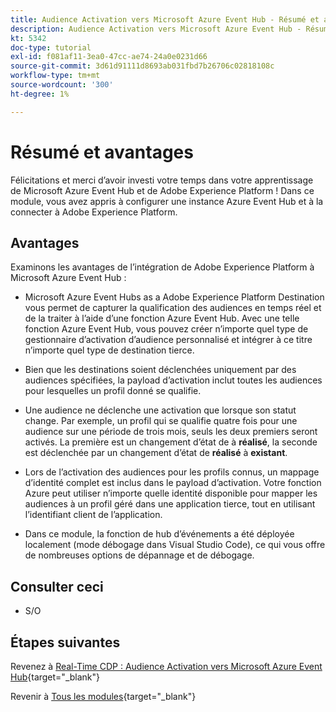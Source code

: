 ```yaml
---
title: Audience Activation vers Microsoft Azure Event Hub - Résumé et avantages
description: Audience Activation vers Microsoft Azure Event Hub - Résumé et avantages
kt: 5342
doc-type: tutorial
exl-id: f081af11-3ea0-47cc-ae74-24a0e0231d66
source-git-commit: 3d61d91111d8693ab031fbd7b26706c02818108c
workflow-type: tm+mt
source-wordcount: '300'
ht-degree: 1%

---
```


# Résumé et avantages

Félicitations et merci d’avoir investi votre temps dans votre apprentissage de Microsoft Azure Event Hub et de Adobe Experience Platform !
Dans ce module, vous avez appris à configurer une instance Azure Event Hub et à la connecter à Adobe Experience Platform.

## Avantages

Examinons les avantages de l’intégration de Adobe Experience Platform à Microsoft Azure Event Hub :

- Microsoft Azure Event Hubs as a Adobe Experience Platform Destination vous permet de capturer la qualification des audiences en temps réel et de la traiter à l’aide d’une fonction Azure Event Hub. Avec une telle fonction Azure Event Hub, vous pouvez créer n’importe quel type de gestionnaire d’activation d’audience personnalisé et intégrer à ce titre n’importe quel type de destination tierce.

- Bien que les destinations soient déclenchées uniquement par des audiences spécifiées, la payload d’activation inclut toutes les audiences pour lesquelles un profil donné se qualifie.

- Une audience ne déclenche une activation que lorsque son statut change. Par exemple, un profil qui se qualifie quatre fois pour une audience sur une période de trois mois, seuls les deux premiers seront activés. La première est un changement d’état de à **réalisé**, la seconde est déclenchée par un changement d’état de **réalisé** à **existant**.

- Lors de l’activation des audiences pour les profils connus, un mappage d’identité complet est inclus dans le payload d’activation. Votre fonction Azure peut utiliser n’importe quelle identité disponible pour mapper les audiences à un profil géré dans une application tierce, tout en utilisant l’identifiant client de l’application.

- Dans ce module, la fonction de hub d’événements a été déployée localement (mode débogage dans Visual Studio Code), ce qui vous offre de nombreuses options de dépannage et de débogage.

## Consulter ceci

- S/O

## Étapes suivantes

Revenez à [Real-Time CDP : Audience Activation vers Microsoft Azure Event Hub](./segment-activation-microsoft-azure-eventhub.md){target="_blank"}

Revenir à [Tous les modules](./../../../../overview.md){target="_blank"}

